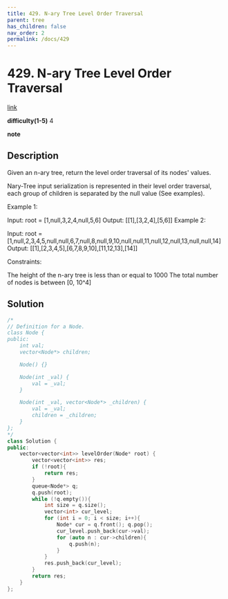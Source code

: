 ```yaml
---
title: 429. N-ary Tree Level Order Traversal
parent: tree
has_children: false
nav_order: 2
permalink: /docs/429
---
```

# 429. N-ary Tree Level Order Traversal
[link](https://leetcode.com/problems/n-ary-tree-level-order-traversal/)

**difficulty(1-5)**
4

**note**

## Description
Given an n-ary tree, return the level order traversal of its nodes' values.

Nary-Tree input serialization is represented in their level order traversal, each group of children is separated by the null value (See examples).

 

Example 1:



Input: root = [1,null,3,2,4,null,5,6]
Output: [[1],[3,2,4],[5,6]]
Example 2:



Input: root = [1,null,2,3,4,5,null,null,6,7,null,8,null,9,10,null,null,11,null,12,null,13,null,null,14]
Output: [[1],[2,3,4,5],[6,7,8,9,10],[11,12,13],[14]]
 

Constraints:

The height of the n-ary tree is less than or equal to 1000
The total number of nodes is between [0, 10^4]

## Solution
```c++
/*
// Definition for a Node.
class Node {
public:
    int val;
    vector<Node*> children;

    Node() {}

    Node(int _val) {
        val = _val;
    }

    Node(int _val, vector<Node*> _children) {
        val = _val;
        children = _children;
    }
};
*/
class Solution {
public:
    vector<vector<int>> levelOrder(Node* root) {
        vector<vector<int>> res;
        if (!root){
            return res;
        }
        queue<Node*> q;
        q.push(root);
        while (!q.empty()){
            int size = q.size();
            vector<int> cur_level;
            for (int i = 0; i < size; i++){
                Node* cur = q.front(); q.pop();
                cur_level.push_back(cur->val);
                for (auto n : cur->children){
                    q.push(n);
                }
            }
            res.push_back(cur_level);
        }
        return res;
    }
};
```